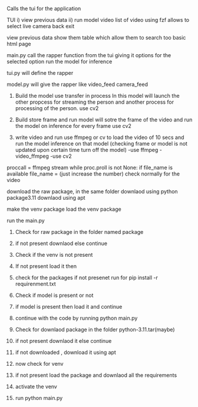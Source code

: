 Calls the tui for the application 

TUI 
 i) view previous data
 ii) run model
    video
        list of video using fzf allows to select
    live camera
    back
exit

view previous data 
 show them table which allow them to search too
 basic html page

main.py
    call the rapper function from the tui giving it options
    for the selected option run the model for inference

tui.py
    will define the rapper

model.py will give the rapper like 
    video_feed
    camera_feed
    
1. Build the model use transfer in process
	In this model will launch the other propcess for streaming the person and another process for processing of the person. 
	 	use cv2
	
2. Build store frame and run model
	will sotre the frame of the video and run the model on inference for every frame
		use cv2
	
3. write video and run
	use ffmpeg or cv to load the video of 10 secs and run the model inference on that model (checking frame or model is not updated upon certain time turn off the model)
		-use ffmpeg - video_ffmpeg
		-use cv2







proccall =  ffmpeg stream
while proc.proll is not None:
    if file_name is available
        file_name = (just increase the number)
            check normally for the video




download the raw package, in the same folder
downlaod using python package3.11
downlaod using apt

make the venv package
load the venv package

run the main.py


1. Check for raw package in the folder named package
2.  if not present downlaod else continue
3. Check if the venv is not present 
4. If not present load it then 
5. check for the packages if not presenet run for pip install -r requirenment.txt
6. Check if model is present or not
7. if model is present then load it and continue 
8. continue with the code by running python main.py




1. Check for downlaod package in the folder python-3.11.tar(maybe)
2. if not present downlaod it else continue
3. if not downloaded , download it using apt
4. now check for venv
5. if not present load the package and downlaod all the requirements
6. activate the venv
7. run python main.py